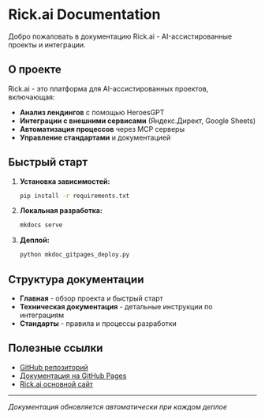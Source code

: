 # Rick.ai Documentation

Добро пожаловать в документацию Rick.ai - AI-ассистированные проекты и интеграции.

## О проекте

Rick.ai - это платформа для AI-ассистированных проектов, включающая:

- **Анализ лендингов** с помощью HeroesGPT
- **Интеграции с внешними сервисами** (Яндекс.Директ, Google Sheets)
- **Автоматизация процессов** через MCP серверы
- **Управление стандартами** и документацией

## Быстрый старт

1. **Установка зависимостей:**
   ```bash
   pip install -r requirements.txt
   ```

2. **Локальная разработка:**
   ```bash
   mkdocs serve
   ```

3. **Деплой:**
   ```bash
   python mkdoc_gitpages_deploy.py
   ```

## Структура документации

- **Главная** - обзор проекта и быстрый старт
- **Техническая документация** - детальные инструкции по интеграциям
- **Стандарты** - правила и процессы разработки

## Полезные ссылки

- [GitHub репозиторий](https://github.com/idkras/rickai-docs)
- [Документация на GitHub Pages](https://idkras.github.io/rickai-docs/)
- [Rick.ai основной сайт](https://rick.ai)

---

*Документация обновляется автоматически при каждом деплое*
